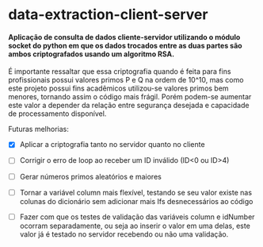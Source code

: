 # data-extraction-client-server
#### Aplicação de consulta de dados cliente-servidor utilizando o módulo socket do python em que os dados trocados entre as duas partes são ambos criptografados usando um algoritmo RSA.
É importante ressaltar que essa criptografia quando é feita para fins profissionais possui valores primos P e Q na ordem de 10^10, mas como este projeto possui fins acadêmicos utilizou-se valores primos bem menores, tornando assim o código mais frágil. Porém podem-se aumentar este valor a depender da relação entre segurança desejada e capacidade de processamento disponível.

Futuras melhorias:
- [x] Aplicar a criptografia tanto no servidor quanto no cliente
- [ ] Corrigir o erro de loop ao receber um ID inválido (ID<0 ou ID>4)
- [ ] Gerar números primos aleatórios e maiores
- [ ] Tornar a variável column mais flexível, testando se seu valor existe nas colunas do dicionário sem adicionar mais Ifs desnecessários ao código
- [ ] Fazer com que os testes de validação das variáveis column e idNumber ocorram separadamente, ou seja ao inserir o valor em uma delas, este valor já é testado no servidor recebendo ou não uma validação.

